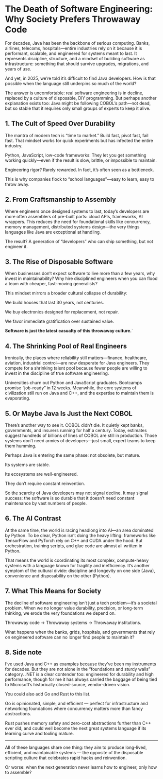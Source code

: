 # The Death of Software Engineering: Why Society Prefers Throwaway Code

For decades, Java has been the backbone of serious computing. Banks, airlines, telecoms, hospitals—entire industries
rely on it because it is performant, scalable, and engineered for systems meant to last. It represents discipline,
structure, and a mindset of building software as infrastructure: something that should survive upgrades, migrations, and
years of use.

And yet, in 2025, we’re told it’s difficult to find Java developers. How is that possible when the language still
underpins so much of the world?

The answer is uncomfortable: real software engineering is in decline, replaced by a culture of disposable, DIY
programming. But perhaps another explanation exists too: Java might be following COBOL’s path—not dead, but so stable
that it requires only small groups of experts to keep it alive.

## 1. The Cult of Speed Over Durability

The mantra of modern tech is “time to market.” Build fast, pivot fast, fail fast. That mindset works for quick
experiments but has infected the entire industry.

Python, JavaScript, low-code frameworks: They let you get something working quickly—even if the result is slow, brittle,
or impossible to maintain.

Engineering rigor? Rarely rewarded. In fact, it’s often seen as a bottleneck.

This is why companies flock to “school languages”—easy to learn, easy to throw away.

## 2. From Craftsmanship to Assembly

Where engineers once designed systems to last, today’s developers are more often assemblers of pre-built parts: cloud
APIs, frameworks, AI wrappers. This reduces the need for foundational skills like concurrency, memory management,
distributed systems design—the very things languages like Java are exceptional at handling.

The result? A generation of “developers” who can ship something, but not engineer it.

## 3. The Rise of Disposable Software

When businesses don’t expect software to live more than a few years, why invest in maintainability? Why hire disciplined
engineers when you can flood a team with cheaper, fast-moving generalists?

This mindset mirrors a broader cultural collapse of durability:

We build houses that last 30 years, not centuries.

We buy electronics designed for replacement, not repair.

We favor immediate gratification over sustained value.

**Software is just the latest casualty of this throwaway culture.**`

## 4. The Shrinking Pool of Real Engineers

Ironically, the places where reliability still matters—finance, healthcare, aviation, industrial control—are now
desperate for Java engineers. They compete for a shrinking talent pool because fewer people are willing to invest in the
discipline of true software engineering.

Universities churn out Python and JavaScript graduates. Bootcamps promise “job-ready” in 12 weeks. Meanwhile, the core
systems of civilization still run on Java and C++, and the expertise to maintain them is evaporating.

## 5. Or Maybe Java Is Just the Next COBOL

There’s another way to see it. COBOL didn’t die. It quietly kept banks, governments, and insurers running for half a
century. Today, estimates suggest hundreds of billions of lines of COBOL are still in production. Those systems don’t
need armies of developers—just small, expert teams to keep them humming.

Perhaps Java is entering the same phase: not obsolete, but mature.

Its systems are stable.

Its ecosystems are well-engineered.

They don’t require constant reinvention.

So the scarcity of Java developers may not signal decline. It may signal success: the software is so durable that it
doesn’t need constant maintenance by vast numbers of people.

## 6. The AI Contrast

At the same time, the world is racing headlong into AI—an area dominated by Python. To be clear, Python isn’t doing the
heavy lifting: frameworks like TensorFlow and PyTorch rely on C++ and CUDA under the hood. But orchestration, training
scripts, and glue code are almost all written in Python.

That means the world is coordinating its most complex, compute-heavy systems with a language known for fragility and
inefficiency. It’s another symptom of the cultural divide: discipline and longevity on one side (Java), convenience and
disposability on the other (Python).

## 7. What This Means for Society

The decline of software engineering isn’t just a tech problem—it’s a societal problem. When we no longer value
durability, precision, or long-term thinking, we erode the very foundations we depend on.

Throwaway code → Throwaway systems → Throwaway institutions.

What happens when the banks, grids, hospitals, and governments that rely on engineered software can no longer find
people to maintain it?

## 8. Side note

I’ve used Java and C++ as examples because they’ve been my instruments for decades. But they are not alone in the
“foundations and sturdy walls” category. .NET is a clear contender too: engineered for durability and high performance,
though for me it has always carried the baggage of being tied to Microsoft’s historically closed-source, vendor-driven
vision.

You could also add Go and Rust to this list.

Go is opinionated, simple, and efficient — perfect for infrastructure and networking foundations where concurrency
matters more than fancy abstractions.

Rust pushes memory safety and zero-cost abstractions further than C++ ever did, and could well become the next great
systems language if its learning curve and tooling mature.

---

All of these languages share one thing: they aim to produce long-lived, efficient, and maintainable systems — the
opposite of the disposable scripting culture that celebrates rapid hacks and reinvention.

Or worse: when the next generation never learns how to engineer, only how to assemble?